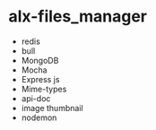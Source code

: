 # alx-files_manager 
* redis
* bull
* MongoDB
* Mocha
* Express js
* Mime-types
* api-doc
* image thumbnail
* nodemon     

